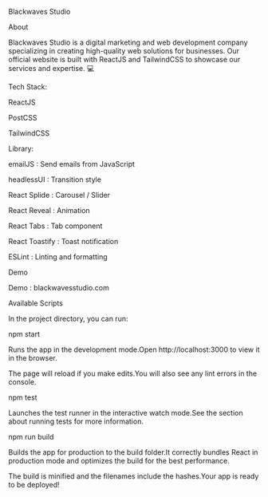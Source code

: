 Blackwaves Studio



About

Blackwaves Studio is a digital marketing and web development company specializing in creating high-quality web solutions for businesses. Our official website is built with ReactJS and TailwindCSS to showcase our services and expertise. :computer:

Tech Stack:

ReactJS

PostCSS

TailwindCSS




Library:

emailJS : Send emails from JavaScript

headlessUI : Transition style

React Splide : Carousel / Slider

React Reveal : Animation

React Tabs : Tab component

React Toastify : Toast notification

ESLint : Linting and formatting

Demo

Demo : blackwavesstudio.com 

Available Scripts

In the project directory, you can run:

npm start

Runs the app in the development mode.Open http://localhost:3000 to view it in the browser.

The page will reload if you make edits.You will also see any lint errors in the console.

npm test

Launches the test runner in the interactive watch mode.See the section about running tests for more information.

npm run build

Builds the app for production to the build folder.It correctly bundles React in production mode and optimizes the build for the best performance.

The build is minified and the filenames include the hashes.Your app is ready to be deployed!

